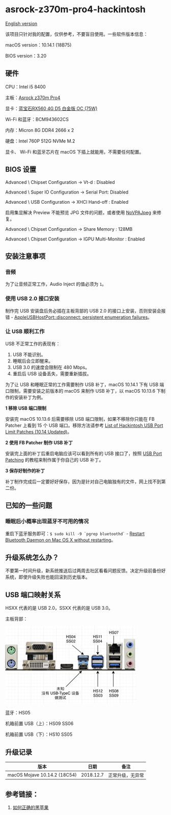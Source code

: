 # asrock-z370m-pro4-hackintosh

[English version](./README-EN.md)

该项目只针对我的配置，仅供参考，不要盲目使用。一些软件版本信息：

macOS version：10.14.1 (18B75)

BIOS version：3.20

## 硬件

CPU：Intel i5 8400

主板：[Asrock z370m Pro4](https://www.asrock.com/MB/Intel/Z370M%20Pro4/index.asp)

显卡：[蓝宝石RX560 4G D5 白金版 OC (75W)](http://www.sapphiretech.com/productdetial.asp?pid=C12A4F7E-B791-4DDB-8D32-47BB6ACA68BD&lang=chs)

Wi-Fi 和蓝牙：BCM943602CS

内存：Micron 8G DDR4 2666 x 2

硬盘：Intel 760P 512G NVMe M.2

显卡、 Wi-Fi 和蓝牙芯片在 macOS 下插上就能用，不需要任何配置。


## BIOS 设置

Advanced \ Chipset Configuration → Vt-d : Disabled

Advanced \ Super IO Configuration → Serial Port: Disabled

Advanced \ USB Configuration → XHCI Hand-off : Enabled

启用集显解决 Preview 不能预览 JPG 文件的问题，或者使用 [NoVPAJpeg](https://github.com/vulgo/NoVPAJpeg) 来修复。

Advanced \ Chipset Configuration → Share Memory : 128MB

Advanced \ Chipset Configuration → IGPU Multi-Monitor : Enabled

## 安装注意事项

### 音频

为了让音频正常工作，Audio Inject 的值必须为 `1`。

### 使用 USB 2.0 接口安装

制作完 USB 安装盘后务必插在主板背部的 USB 2.0 的接口上安装，否则安装会报错 - [AppleUSBHostPort::disconnect: persistent enumeration failures](https://www.tonymacx86.com/threads/solved-appleusbhostport-disconnect-persistent-enumeration-failures-and-shows-stop-sign.265606/#post-1857030)。

### 让 USB 顺利工作

USB 不正常工作的表现有：

1. USB 不能识别。
2. 睡眠后会立即醒来。
3. USB 3.0 的速度会限制在 480 Mbps。
4. 重启后 USB 设备丢失，需要重新插拔。

为了让 USB 和睡眠正常的工作需要制作 USB 补丁，macOS 10.14.1 下有 USB 端口限制，需要安装之前版本的 macOS 来制作 USB 补丁，以 macOS 10.13.6 下制作的安装补丁为例。

**1 移除 USB 端口限制**

安装完 macOS 10.13.6 后需要移除 USB 端口限制，如果不移除你只能在 FB Patcher 上看到 15 个 USB 端口。移除方法请参考 [List of Hackintosh USB Port Limit Patches (10.14 Updated)](https://hackintosher.com/forums/thread/list-of-hackintosh-usb-port-limit-patches-10-14-updated.467/)。

**2 使用 FB Patcher 制作 USB 补丁**

安装完上面的补丁后重启电脑应该可以看到所有的 USB 接口了，按照 [USB Port Patching](https://www.tonymacx86.com/threads/release-intel-fb-patcher-v1-6-5.254559/) 的教程来制作属于你自己的 USB 补丁。

**3 保存好制作的补丁**

补丁制作完成后一定要好好保存，因为是针对自己电脑独有的文件，网上找不到第二份。

## 已知的一些问题

### 睡眠后小概率出现蓝牙不可用的情况

重启下蓝牙服务即可：`` $ sudo kill -9 `pgrep bluetoothd` `` - [Restart Bluetooth Daemon on Mac OS X without restarting](https://gist.github.com/nicolasembleton/afc19940da26716f8e90#gistcomment-2636787)。


## 升级系统怎么办？

不要第一时间升级，新系统推送后过两周去社区看看问题反馈。决定升级前备份好系统，即使升级失败也能回滚到历史版本。

## USB 端口映射关系

HSXX 代表的是 USB 2.0，SSXX 代表的是 USB 3.0。

主板背部：

![port mapping](./images/motherboard-usb-mapping.png)

蓝牙：HS05

机箱前置 USB（上）：HS09 SS06

机箱前置 USB（下）：HS10 SS05

## 升级记录

| 版本 | 日期 | 备注 |
|------------------------------|-----------|----------|
| macOS Mojave 10.14.2 (18C54) | 2018.12.7 | 正常升级，无异常 |

## 参考链接：

1. [如何正确的黑苹果](https://catty-house.blogspot.com/2018/10/hackintosh.html)
